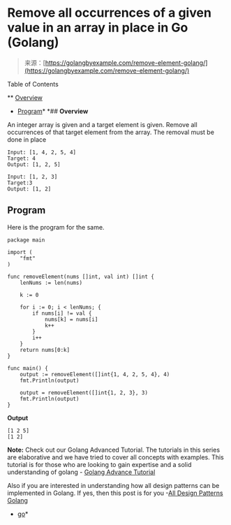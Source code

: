 <!--yml
category: 未分类
date: 2024-10-13 06:48:04
-->

# Remove all occurrences of a given value in an array in place in Go (Golang)

> 来源：[https://golangbyexample.com/remove-element-golang/](https://golangbyexample.com/remove-element-golang/)

Table of Contents

 **   [Overview](#Overview "Overview")
*   [Program](#Program "Program")*  *## **Overview**

An integer array is given and a target element is given. Remove all occurrences of that target element from the array. The removal must be done in place

```
Input: [1, 4, 2, 5, 4]
Target: 4
Output: [1, 2, 5]

Input: [1, 2, 3]
Target:3
Output: [1, 2]
```

## **Program**

Here is the program for the same.

```
package main

import (
	"fmt"
)

func removeElement(nums []int, val int) []int {
	lenNums := len(nums)

	k := 0

	for i := 0; i < lenNums; {
		if nums[i] != val {
			nums[k] = nums[i]
			k++
		}
		i++
	}
	return nums[0:k]
}

func main() {
	output := removeElement([]int{1, 4, 2, 5, 4}, 4)
	fmt.Println(output)

	output = removeElement([]int{1, 2, 3}, 3)
	fmt.Println(output)
}
```

**Output**

```
[1 2 5]
[1 2]
```

**Note:** Check out our Golang Advanced Tutorial. The tutorials in this series are elaborative and we have tried to cover all concepts with examples. This tutorial is for those who are looking to gain expertise and a solid understanding of golang - [Golang Advance Tutorial](https://golangbyexample.com/golang-comprehensive-tutorial/)

Also if you are interested in understanding how all design patterns can be implemented in Golang. If yes, then this post is for you -[All Design Patterns Golang](https://golangbyexample.com/all-design-patterns-golang/)

*   [go](https://golangbyexample.com/tag/go/)*